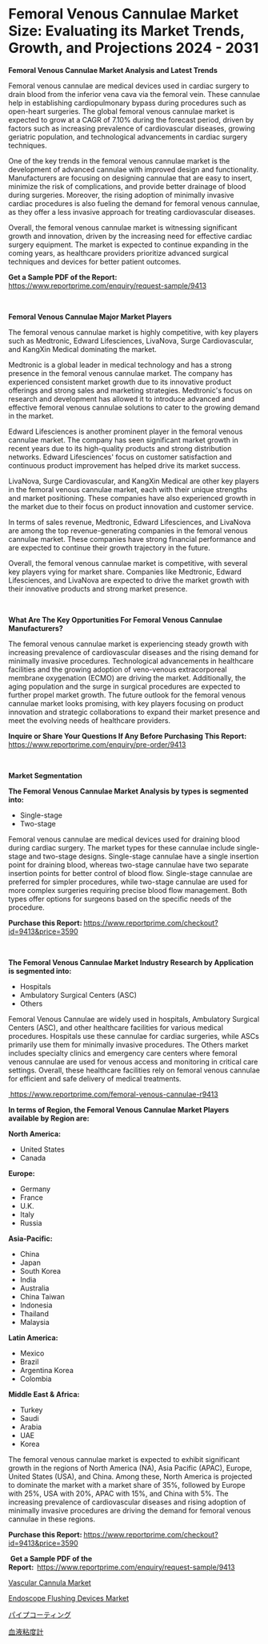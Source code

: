 <p><h1>Femoral Venous Cannulae Market Size: Evaluating its Market Trends, Growth, and Projections 2024 - 2031</h1></p><p><strong>Femoral Venous Cannulae Market Analysis and Latest Trends</strong></p>
<p><p>Femoral venous cannulae are medical devices used in cardiac surgery to drain blood from the inferior vena cava via the femoral vein. These cannulae help in establishing cardiopulmonary bypass during procedures such as open-heart surgeries. The global femoral venous cannulae market is expected to grow at a CAGR of 7.10% during the forecast period, driven by factors such as increasing prevalence of cardiovascular diseases, growing geriatric population, and technological advancements in cardiac surgery techniques.</p><p>One of the key trends in the femoral venous cannulae market is the development of advanced cannulae with improved design and functionality. Manufacturers are focusing on designing cannulae that are easy to insert, minimize the risk of complications, and provide better drainage of blood during surgeries. Moreover, the rising adoption of minimally invasive cardiac procedures is also fueling the demand for femoral venous cannulae, as they offer a less invasive approach for treating cardiovascular diseases.</p><p>Overall, the femoral venous cannulae market is witnessing significant growth and innovation, driven by the increasing need for effective cardiac surgery equipment. The market is expected to continue expanding in the coming years, as healthcare providers prioritize advanced surgical techniques and devices for better patient outcomes.</p></p>
<p><strong>Get a Sample PDF of the Report:&nbsp;</strong> <a href="https://www.reportprime.com/enquiry/request-sample/9413">https://www.reportprime.com/enquiry/request-sample/9413</a></p>
<p>&nbsp;</p>
<p><strong>Femoral Venous Cannulae Major Market Players</strong></p>
<p><p>The femoral venous cannulae market is highly competitive, with key players such as Medtronic, Edward Lifesciences, LivaNova, Surge Cardiovascular, and KangXin Medical dominating the market.</p><p>Medtronic is a global leader in medical technology and has a strong presence in the femoral venous cannulae market. The company has experienced consistent market growth due to its innovative product offerings and strong sales and marketing strategies. Medtronic's focus on research and development has allowed it to introduce advanced and effective femoral venous cannulae solutions to cater to the growing demand in the market.</p><p>Edward Lifesciences is another prominent player in the femoral venous cannulae market. The company has seen significant market growth in recent years due to its high-quality products and strong distribution networks. Edward Lifesciences' focus on customer satisfaction and continuous product improvement has helped drive its market success.</p><p>LivaNova, Surge Cardiovascular, and KangXin Medical are other key players in the femoral venous cannulae market, each with their unique strengths and market positioning. These companies have also experienced growth in the market due to their focus on product innovation and customer service.</p><p>In terms of sales revenue, Medtronic, Edward Lifesciences, and LivaNova are among the top revenue-generating companies in the femoral venous cannulae market. These companies have strong financial performance and are expected to continue their growth trajectory in the future.</p><p>Overall, the femoral venous cannulae market is competitive, with several key players vying for market share. Companies like Medtronic, Edward Lifesciences, and LivaNova are expected to drive the market growth with their innovative products and strong market presence.</p></p>
<p>&nbsp;</p>
<p><strong>What Are The Key Opportunities For Femoral Venous Cannulae Manufacturers?</strong></p>
<p><p>The femoral venous cannulae market is experiencing steady growth with increasing prevalence of cardiovascular diseases and the rising demand for minimally invasive procedures. Technological advancements in healthcare facilities and the growing adoption of veno-venous extracorporeal membrane oxygenation (ECMO) are driving the market. Additionally, the aging population and the surge in surgical procedures are expected to further propel market growth. The future outlook for the femoral venous cannulae market looks promising, with key players focusing on product innovation and strategic collaborations to expand their market presence and meet the evolving needs of healthcare providers.</p></p>
<p><strong>Inquire or Share Your Questions If Any Before Purchasing This Report:</strong> <a href="https://www.reportprime.com/enquiry/pre-order/9413">https://www.reportprime.com/enquiry/pre-order/9413</a></p>
<p>&nbsp;</p>
<p><strong>Market Segmentation</strong></p>
<p><strong>The Femoral Venous Cannulae Market Analysis by types is segmented into:</strong></p>
<p><ul><li>Single-stage</li><li>Two-stage</li></ul></p>
<p><p>Femoral venous cannulae are medical devices used for draining blood during cardiac surgery. The market types for these cannulae include single-stage and two-stage designs. Single-stage cannulae have a single insertion point for draining blood, whereas two-stage cannulae have two separate insertion points for better control of blood flow. Single-stage cannulae are preferred for simpler procedures, while two-stage cannulae are used for more complex surgeries requiring precise blood flow management. Both types offer options for surgeons based on the specific needs of the procedure.</p></p>
<p><strong>Purchase this Report:&nbsp;</strong><a href="https://www.reportprime.com/checkout?id=9413&price=3590">https://www.reportprime.com/checkout?id=9413&price=3590</a></p>
<p>&nbsp;</p>
<p><strong>The Femoral Venous Cannulae Market Industry Research by Application is segmented into:</strong></p>
<p><ul><li>Hospitals</li><li>Ambulatory Surgical Centers (ASC)</li><li>Others</li></ul></p>
<p><p>Femoral Venous Cannulae are widely used in hospitals, Ambulatory Surgical Centers (ASC), and other healthcare facilities for various medical procedures. Hospitals use these cannulae for cardiac surgeries, while ASCs primarily use them for minimally invasive procedures. The Others market includes specialty clinics and emergency care centers where femoral venous cannulae are used for venous access and monitoring in critical care settings. Overall, these healthcare facilities rely on femoral venous cannulae for efficient and safe delivery of medical treatments.</p></p>
<p><a href="https://www.reportprime.com/femoral-venous-cannulae-r9413">&nbsp;https://www.reportprime.com/femoral-venous-cannulae-r9413</a></p>
<p><strong>In terms of Region, the Femoral Venous Cannulae Market Players available by Region are:</strong></p>
<p>
    <p> <strong> North America: </strong>
        <ul>
            <li>United States</li>
            <li>Canada</li>
        </ul>
        </p> 
    <p> <strong> Europe: </strong>
        <ul>
            <li>Germany</li>
            <li>France</li>
            <li>U.K.</li>
            <li>Italy</li>
            <li>Russia</li>
        </ul>
        </p> 
    <p> <strong> Asia-Pacific: </strong>
        <ul>
            <li>China</li>
            <li>Japan</li>
            <li>South Korea</li>
            <li>India</li>
            <li>Australia</li>
            <li>China Taiwan</li>
            <li>Indonesia</li>
            <li>Thailand</li>
            <li>Malaysia</li>
        </ul>
        </p> 
    <p> <strong> Latin America: </strong>
        <ul>
            <li>Mexico</li>
            <li>Brazil</li>
            <li>Argentina Korea</li>
            <li>Colombia</li>
        </ul>
        </p> 
    <p> <strong> Middle East & Africa: </strong>
        <ul>
            <li>Turkey</li>
            <li>Saudi</li>
            <li>Arabia</li>
            <li>UAE</li>
            <li>Korea</li>
        </ul>
    </p>
    </p>
<p><p>The femoral venous cannulae market is expected to exhibit significant growth in the regions of North America (NA), Asia Pacific (APAC), Europe, United States (USA), and China. Among these, North America is projected to dominate the market with a market share of 35%, followed by Europe with 25%, USA with 20%, APAC with 15%, and China with 5%. The increasing prevalence of cardiovascular diseases and rising adoption of minimally invasive procedures are driving the demand for femoral venous cannulae in these regions.</p></p>
<p><strong>Purchase this Report: </strong><a href="https://www.reportprime.com/checkout?id=9413&price=3590">https://www.reportprime.com/checkout?id=9413&price=3590</a></p>
<p>&nbsp;<strong>Get a Sample PDF of the Report:&nbsp;&nbsp;</strong><a href="https://www.reportprime.com/enquiry/request-sample/9413">https://www.reportprime.com/enquiry/request-sample/9413</a></p>
<p><strong></strong></p>
<p><p><a href="https://github.com/angeliabkratze/Market-Research-Report-List-1/blob/main/vascular-cannula-market.md">Vascular Cannula Market</a></p><p><a href="https://github.com/EveKerluke2023/Market-Research-Report-List-1/blob/main/endoscope-flushing-devices-market.md">Endoscope Flushing Devices Market</a></p><p><a href="https://github.com/klon646/Market-Research-Report-List-1/blob/main/847515878411.md">パイプコーティング</a></p><p><a href="https://github.com/EstaSprer20231/Market-Research-Report-List-1/blob/main/268721378410.md">血液粘度計</a></p></p>